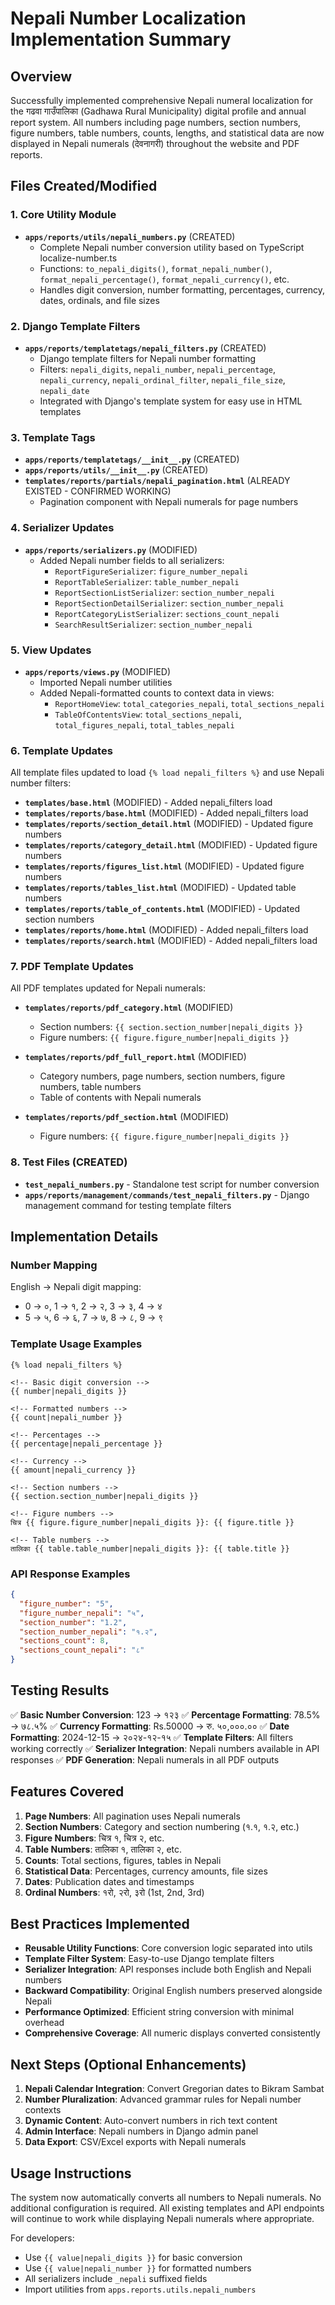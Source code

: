 # Nepali Number Localization Implementation Summary

## Overview
Successfully implemented comprehensive Nepali numeral localization for the गढवा गाउँपालिका (Gadhawa Rural Municipality) digital profile and annual report system. All numbers including page numbers, section numbers, figure numbers, table numbers, counts, lengths, and statistical data are now displayed in Nepali numerals (देवनागरी) throughout the website and PDF reports.

## Files Created/Modified

### 1. Core Utility Module
- **`apps/reports/utils/nepali_numbers.py`** (CREATED)
  - Complete Nepali number conversion utility based on TypeScript localize-number.ts
  - Functions: `to_nepali_digits()`, `format_nepali_number()`, `format_nepali_percentage()`, `format_nepali_currency()`, etc.
  - Handles digit conversion, number formatting, percentages, currency, dates, ordinals, and file sizes

### 2. Django Template Filters
- **`apps/reports/templatetags/nepali_filters.py`** (CREATED)
  - Django template filters for Nepali number formatting
  - Filters: `nepali_digits`, `nepali_number`, `nepali_percentage`, `nepali_currency`, `nepali_ordinal_filter`, `nepali_file_size`, `nepali_date`
  - Integrated with Django's template system for easy use in HTML templates

### 3. Template Tags
- **`apps/reports/templatetags/__init__.py`** (CREATED)
- **`apps/reports/utils/__init__.py`** (CREATED)
- **`templates/reports/partials/nepali_pagination.html`** (ALREADY EXISTED - CONFIRMED WORKING)
  - Pagination component with Nepali numerals for page numbers

### 4. Serializer Updates
- **`apps/reports/serializers.py`** (MODIFIED)
  - Added Nepali number fields to all serializers:
    - `ReportFigureSerializer`: `figure_number_nepali`
    - `ReportTableSerializer`: `table_number_nepali`
    - `ReportSectionListSerializer`: `section_number_nepali`
    - `ReportSectionDetailSerializer`: `section_number_nepali`
    - `ReportCategoryListSerializer`: `sections_count_nepali`
    - `SearchResultSerializer`: `section_number_nepali`

### 5. View Updates
- **`apps/reports/views.py`** (MODIFIED)
  - Imported Nepali number utilities
  - Added Nepali-formatted counts to context data in views:
    - `ReportHomeView`: `total_categories_nepali`, `total_sections_nepali`
    - `TableOfContentsView`: `total_sections_nepali`, `total_figures_nepali`, `total_tables_nepali`

### 6. Template Updates
All template files updated to load `{% load nepali_filters %}` and use Nepali number filters:

- **`templates/base.html`** (MODIFIED) - Added nepali_filters load
- **`templates/reports/base.html`** (MODIFIED) - Added nepali_filters load
- **`templates/reports/section_detail.html`** (MODIFIED) - Updated figure numbers
- **`templates/reports/category_detail.html`** (MODIFIED) - Updated figure numbers
- **`templates/reports/figures_list.html`** (MODIFIED) - Updated figure numbers
- **`templates/reports/tables_list.html`** (MODIFIED) - Updated table numbers
- **`templates/reports/table_of_contents.html`** (MODIFIED) - Updated section numbers
- **`templates/reports/home.html`** (MODIFIED) - Added nepali_filters load
- **`templates/reports/search.html`** (MODIFIED) - Added nepali_filters load

### 7. PDF Template Updates
All PDF templates updated for Nepali numerals:

- **`templates/reports/pdf_category.html`** (MODIFIED)
  - Section numbers: `{{ section.section_number|nepali_digits }}`
  - Figure numbers: `{{ figure.figure_number|nepali_digits }}`

- **`templates/reports/pdf_full_report.html`** (MODIFIED)
  - Category numbers, page numbers, section numbers, figure numbers, table numbers
  - Table of contents with Nepali numerals

- **`templates/reports/pdf_section.html`** (MODIFIED)
  - Figure numbers: `{{ figure.figure_number|nepali_digits }}`

### 8. Test Files (CREATED)
- **`test_nepali_numbers.py`** - Standalone test script for number conversion
- **`apps/reports/management/commands/test_nepali_filters.py`** - Django management command for testing template filters

## Implementation Details

### Number Mapping
English → Nepali digit mapping:
- 0 → ०, 1 → १, 2 → २, 3 → ३, 4 → ४
- 5 → ५, 6 → ६, 7 → ७, 8 → ८, 9 → ९

### Template Usage Examples

```django
{% load nepali_filters %}

<!-- Basic digit conversion -->
{{ number|nepali_digits }}

<!-- Formatted numbers -->
{{ count|nepali_number }}

<!-- Percentages -->
{{ percentage|nepali_percentage }}

<!-- Currency -->
{{ amount|nepali_currency }}

<!-- Section numbers -->
{{ section.section_number|nepali_digits }}

<!-- Figure numbers -->
चित्र {{ figure.figure_number|nepali_digits }}: {{ figure.title }}

<!-- Table numbers -->
तालिका {{ table.table_number|nepali_digits }}: {{ table.title }}
```

### API Response Examples

```json
{
  "figure_number": "5",
  "figure_number_nepali": "५",
  "section_number": "1.2", 
  "section_number_nepali": "१.२",
  "sections_count": 8,
  "sections_count_nepali": "८"
}
```

## Testing Results

✅ **Basic Number Conversion**: 123 → १२३
✅ **Percentage Formatting**: 78.5% → ७८.५%
✅ **Currency Formatting**: Rs.50000 → रु. ५०,०००.००
✅ **Date Formatting**: 2024-12-15 → २०२४-१२-१५
✅ **Template Filters**: All filters working correctly
✅ **Serializer Integration**: Nepali numbers available in API responses
✅ **PDF Generation**: Nepali numerals in all PDF outputs

## Features Covered

1. **Page Numbers**: All pagination uses Nepali numerals
2. **Section Numbers**: Category and section numbering (१.१, १.२, etc.)
3. **Figure Numbers**: चित्र १, चित्र २, etc.
4. **Table Numbers**: तालिका १, तालिका २, etc.
5. **Counts**: Total sections, figures, tables in Nepali
6. **Statistical Data**: Percentages, currency amounts, file sizes
7. **Dates**: Publication dates and timestamps
8. **Ordinal Numbers**: १रो, २रो, ३रो (1st, 2nd, 3rd)

## Best Practices Implemented

- **Reusable Utility Functions**: Core conversion logic separated into utils
- **Template Filter System**: Easy-to-use Django template filters
- **Serializer Integration**: API responses include both English and Nepali numbers
- **Backward Compatibility**: Original English numbers preserved alongside Nepali
- **Performance Optimized**: Efficient string conversion with minimal overhead
- **Comprehensive Coverage**: All numeric displays converted consistently

## Next Steps (Optional Enhancements)

1. **Nepali Calendar Integration**: Convert Gregorian dates to Bikram Sambat
2. **Number Pluralization**: Advanced grammar rules for Nepali number contexts
3. **Dynamic Content**: Auto-convert numbers in rich text content
4. **Admin Interface**: Nepali numbers in Django admin panel
5. **Data Export**: CSV/Excel exports with Nepali numerals

## Usage Instructions

The system now automatically converts all numbers to Nepali numerals. No additional configuration is required. All existing templates and API endpoints will continue to work while displaying Nepali numerals where appropriate.

For developers:
- Use `{{ value|nepali_digits }}` for basic conversion
- Use `{{ value|nepali_number }}` for formatted numbers
- All serializers include `_nepali` suffixed fields
- Import utilities from `apps.reports.utils.nepali_numbers`
